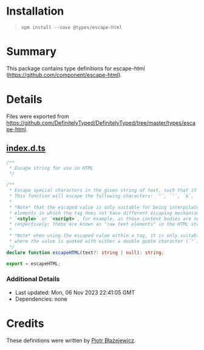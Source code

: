 # Installation
> `npm install --save @types/escape-html`

# Summary
This package contains type definitions for escape-html (https://github.com/component/escape-html).

# Details
Files were exported from https://github.com/DefinitelyTyped/DefinitelyTyped/tree/master/types/escape-html.
## [index.d.ts](https://github.com/DefinitelyTyped/DefinitelyTyped/tree/master/types/escape-html/index.d.ts)
````ts
/**
 * Escape string for use in HTML
 */

/**
 * Escape special characters in the given string of text, such that it can be interpolated in HTML content.
 * This function will escape the following characters: `"`, `'`, `&`, `<`, and `>`.
 *
 * *Note* that the escaped value is only suitable for being interpolated into HTML as the text content of
 * elements in which the tag does not have different escaping mechanisms (it cannot be placed inside
 * `<style>` or `<script>`, for example, as those content bodies are not HTML, but CSS and JavaScript,
 * respectively; these are known as "raw text elements" in the HTML standard).
 *
 * *Note* when using the escaped value within a tag, it is only suitable as the value of an attribute,
 * where the value is quoted with either a double quote character (`"`) or a single quote character (`'`).
 */
declare function escapeHTML(text?: string | null): string;

export = escapeHTML;

````

### Additional Details
 * Last updated: Mon, 06 Nov 2023 22:41:05 GMT
 * Dependencies: none

# Credits
These definitions were written by [Piotr Błażejewicz](https://github.com/peterblazejewicz).
